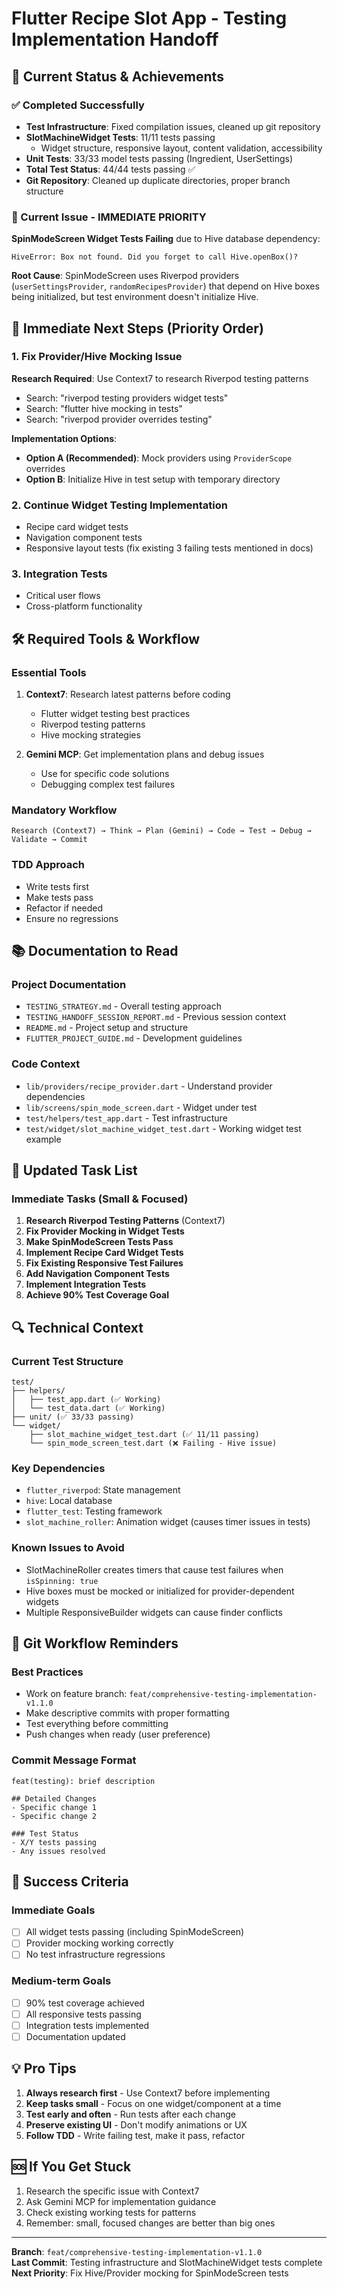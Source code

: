 # Flutter Recipe Slot App - Testing Implementation Handoff

## 🎯 Current Status & Achievements

### ✅ Completed Successfully
- **Test Infrastructure**: Fixed compilation issues, cleaned up git repository
- **SlotMachineWidget Tests**: 11/11 tests passing
  - Widget structure, responsive layout, content validation, accessibility
- **Unit Tests**: 33/33 model tests passing (Ingredient, UserSettings)
- **Total Test Status**: 44/44 tests passing ✅
- **Git Repository**: Cleaned up duplicate directories, proper branch structure

### 🚧 Current Issue - IMMEDIATE PRIORITY
**SpinModeScreen Widget Tests Failing** due to Hive database dependency:
```
HiveError: Box not found. Did you forget to call Hive.openBox()?
```

**Root Cause**: SpinModeScreen uses Riverpod providers (`userSettingsProvider`, `randomRecipesProvider`) that depend on Hive boxes being initialized, but test environment doesn't initialize Hive.

## 🔧 Immediate Next Steps (Priority Order)

### 1. Fix Provider/Hive Mocking Issue
**Research Required**: Use Context7 to research Riverpod testing patterns
- Search: "riverpod testing providers widget tests"
- Search: "flutter hive mocking in tests"
- Search: "riverpod provider overrides testing"

**Implementation Options**:
- **Option A (Recommended)**: Mock providers using `ProviderScope` overrides
- **Option B**: Initialize Hive in test setup with temporary directory

### 2. Continue Widget Testing Implementation
- Recipe card widget tests
- Navigation component tests  
- Responsive layout tests (fix existing 3 failing tests mentioned in docs)

### 3. Integration Tests
- Critical user flows
- Cross-platform functionality

## 🛠️ Required Tools & Workflow

### Essential Tools
1. **Context7**: Research latest patterns before coding
   - Flutter widget testing best practices
   - Riverpod testing patterns
   - Hive mocking strategies

2. **Gemini MCP**: Get implementation plans and debug issues
   - Use for specific code solutions
   - Debugging complex test failures

### Mandatory Workflow
```
Research (Context7) → Think → Plan (Gemini) → Code → Test → Debug → Validate → Commit
```

### TDD Approach
- Write tests first
- Make tests pass
- Refactor if needed
- Ensure no regressions

## 📚 Documentation to Read

### Project Documentation
- `TESTING_STRATEGY.md` - Overall testing approach
- `TESTING_HANDOFF_SESSION_REPORT.md` - Previous session context
- `README.md` - Project setup and structure
- `FLUTTER_PROJECT_GUIDE.md` - Development guidelines

### Code Context
- `lib/providers/recipe_provider.dart` - Understand provider dependencies
- `lib/screens/spin_mode_screen.dart` - Widget under test
- `test/helpers/test_app.dart` - Test infrastructure
- `test/widget/slot_machine_widget_test.dart` - Working widget test example

## 🎯 Updated Task List

### Immediate Tasks (Small & Focused)
1. **Research Riverpod Testing Patterns** (Context7)
2. **Fix Provider Mocking in Widget Tests** 
3. **Make SpinModeScreen Tests Pass**
4. **Implement Recipe Card Widget Tests**
5. **Fix Existing Responsive Test Failures**
6. **Add Navigation Component Tests**
7. **Implement Integration Tests**
8. **Achieve 90% Test Coverage Goal**

## 🔍 Technical Context

### Current Test Structure
```
test/
├── helpers/
│   ├── test_app.dart (✅ Working)
│   └── test_data.dart (✅ Working)
├── unit/ (✅ 33/33 passing)
└── widget/
    ├── slot_machine_widget_test.dart (✅ 11/11 passing)
    └── spin_mode_screen_test.dart (❌ Failing - Hive issue)
```

### Key Dependencies
- `flutter_riverpod`: State management
- `hive`: Local database
- `flutter_test`: Testing framework
- `slot_machine_roller`: Animation widget (causes timer issues in tests)

### Known Issues to Avoid
- SlotMachineRoller creates timers that cause test failures when `isSpinning: true`
- Hive boxes must be mocked or initialized for provider-dependent widgets
- Multiple ResponsiveBuilder widgets can cause finder conflicts

## 🚀 Git Workflow Reminders

### Best Practices
- Work on feature branch: `feat/comprehensive-testing-implementation-v1.1.0`
- Make descriptive commits with proper formatting
- Test everything before committing
- Push changes when ready (user preference)

### Commit Message Format
```
feat(testing): brief description

## Detailed Changes
- Specific change 1
- Specific change 2

### Test Status
- X/Y tests passing
- Any issues resolved
```

## 🎯 Success Criteria

### Immediate Goals
- [ ] All widget tests passing (including SpinModeScreen)
- [ ] Provider mocking working correctly
- [ ] No test infrastructure regressions

### Medium-term Goals  
- [ ] 90% test coverage achieved
- [ ] All responsive tests passing
- [ ] Integration tests implemented
- [ ] Documentation updated

## 💡 Pro Tips

1. **Always research first** - Use Context7 before implementing
2. **Keep tasks small** - Focus on one widget/component at a time
3. **Test early and often** - Run tests after each change
4. **Preserve existing UI** - Don't modify animations or UX
5. **Follow TDD** - Write failing test, make it pass, refactor

## 🆘 If You Get Stuck

1. Research the specific issue with Context7
2. Ask Gemini MCP for implementation guidance
3. Check existing working tests for patterns
4. Remember: small, focused changes are better than big ones

---

**Branch**: `feat/comprehensive-testing-implementation-v1.1.0`  
**Last Commit**: Testing infrastructure and SlotMachineWidget tests complete  
**Next Priority**: Fix Hive/Provider mocking for SpinModeScreen tests
